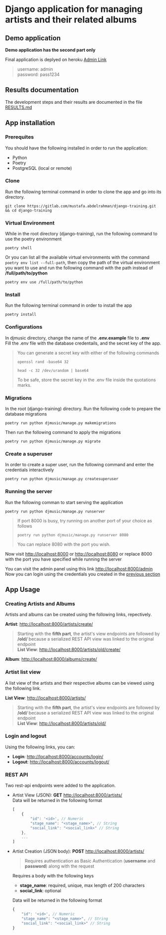 # Django application for managing artists and their related albums

## Demo application

**Demo application has the second part only**

Final application is deplyed on heroku
[Admin Link](https://djmusic-django.herokuapp.com/admin)

> username: admin  
> password: pass1234

## Results documentation

The development steps and their results are documented in the file [RESULTS.md](djmusic/musicplatform/RESULTS.md)

## App installation

### Prerequites

You should have the following installed in order to run the application:

- Python
- Poetry
- PostgreSQL (local or remote)

### Clone

Run the following terminal command in order to clone the app and go into its directory.

```console
git clone https://gitlab.com/mustafa.abdelrahman/django-training.git && cd django-training
```

### Virtual Environment

While in the root directory (django-training), run the following command to use the poetry environment

```console
poetry shell
```

Or you can list all the available virtual environments with the command `poetry env list --full-path`, then copy the path of the virtual environment you want to use and run the following command with the path instead of **/full/path/to/python**

```console
poetry env use /full/path/to/python
```

### Install

Run the following terminal command in order to install the app

```console
poetry install
```

### Configurations

In djmusic directory, change the name of the **.env.example** file to **.env**  
Fill the .env file with the database credentails, and the secret key of the app.

> You can generate a secret key with either of the following commands
>
> ```console
> openssl rand -base64 32
> ```
>
> ```console
> head -c 32 /dev/urandom | base64
> ```
>
> To be safe, store the secret key in the .env file inside the quotations marks.

### Migrations

In the root (django-training) directory. Run the following code to prepare the database migrations

```console
poetry run python djmusic/manage.py makemigrations
```

Then run the following command to apply the migrations

```console
poetry run python djmusic/manage.py migrate
```

### Create a superuser

In order to create a super user, run the following command and enter the credentials interactively

```console
poetry run python djmusic/manage.py createsuperuser
```

### Running the server

Run the following comman to start serving the application

```console
poetry run python djmusic/manage.py runserver
```

> If port 8000 is busy, try running on another port of your choice as follows
>
> ```console
> poetry run python djmusic/manage.py runserver 8080
> ```
>
> You can replace 8080 with the port you wish.

Now visit [http://localhost:8000](http://localhost:8000) or [http://localhost:8080](http://localhost:8080) or replace 8000 with the port you have specified while running the server

You can visit the admin panel using this link [http://localhost:8000/admin](http://localhost:8000/admin)
Now you can login using the credentials you created in the [previous section](#create-a-superuser)

## App Usage

### Creating Artists and Albums

Artists and albums can be created using the following links, repectively.

**Artist**: [http://localhost:8000/artists/create/](http://localhost:8000/artists/create/)
> Starting with the **fifth part**, the artist's view endpoints are followed by **/old/** because a serialized REST API view was linked to the original endpoint  
  **List View**: [http://localhost:8000/artists/old/create/](http://localhost:8000/artists/old/create/)

**Album**: [http://localhost:8000/albums/create/](http://localhost:8000/albums/create/)

### Artist list view

A list view of the artists and their respective albums can be viewed using the following link.

**List View**: [http://localhost:8000/artists/](http://localhost:8000/artists/)
> Starting with the **fifth part**, the artist's view endpoints are followed by **/old/** because a serialized REST API view was linked to the original endpoint  
  **List View**: [http://localhost:8000/artists/old/](http://localhost:8000/artists/old/)


### Login and logout
Using the following links, you can:
- **Login**: [http://localhost:8000/accounts/login/](http://localhost:8000/accounts/login/)
- **Logout**: [http://localhost:8000/accounts/logout/](http://localhost:8000/accounts/logout/)

### REST API
Two rest-api endpoints were added to the application.
- Artist View (JSON): **GET** [http://localhost:8000/artists/](http://localhost:8000/artists/)  
  Data will be returned in the following format
  ```javascript
  [
      {
          "id": '<id>', // Numeric
          "stage_name": "<stage_name>", // String
          "social_link": "<social_link>" // String
      },
      ...
  ]
  ```
- Artist Creation (JSON body): **POST** [http://localhost:8000/artists/](http://localhost:8000/artists/)
  > Requires authentication as Basic Authentication (**username** and **password**) along with the request
  
  Requires a body with the following keys
  - **stage_name**: required, unique, max length of 200 characters
  - **social_link**: optional

  Data will be returned in the following format
  ```javascript
  {
      "id": '<id>', // Numeric
      "stage_name": "<stage_name>", // String
      "social_link": "<social_link>" // String
  }
  ```
